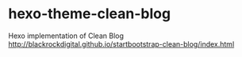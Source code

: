# hexo-theme-clean-blog
Hexo implementation of Clean Blog http://blackrockdigital.github.io/startbootstrap-clean-blog/index.html
